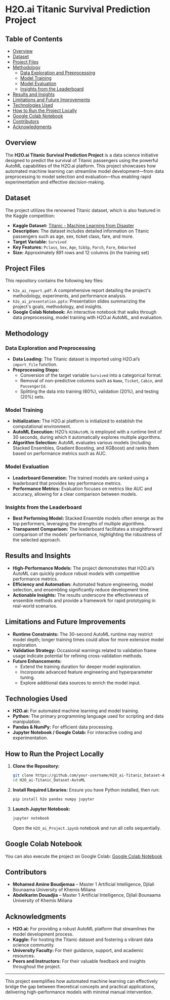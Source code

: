 # H2O.ai Titanic Survival Prediction Project

## Table of Contents
- [Overview](#overview)
- [Dataset](#dataset)
- [Project Files](#project-files)
- [Methodology](#methodology)
  - [Data Exploration and Preprocessing](#data-exploration-and-preprocessing)
  - [Model Training](#model-training)
  - [Model Evaluation](#model-evaluation)
  - [Insights from the Leaderboard](#insights-from-the-leaderboard)
- [Results and Insights](#results-and-insights)
- [Limitations and Future Improvements](#limitations-and-future-improvements)
- [Technologies Used](#technologies-used)
- [How to Run the Project Locally](#how-to-run-the-project-locally)
- [Google Colab Notebook](#google-colab-notebook)
- [Contributors](#contributors)
- [Acknowledgments](#acknowledgments)

## Overview
The **H2O.ai Titanic Survival Prediction Project** is a data science initiative designed to predict the survival of Titanic passengers using the powerful AutoML capabilities of the H2O.ai platform. This project showcases how automated machine learning can streamline model development—from data preprocessing to model selection and evaluation—thus enabling rapid experimentation and effective decision-making.

## Dataset
The project utilizes the renowned Titanic dataset, which is also featured in the Kaggle competition:
- **Kaggle Dataset:** [Titanic - Machine Learning from Disaster](https://www.kaggle.com/competitions/titanic)
- **Description:** The dataset includes detailed information on Titanic passengers such as age, sex, ticket class, fare, and more.
- **Target Variable:** `Survived`
- **Key Features:** `Pclass`, `Sex`, `Age`, `SibSp`, `Parch`, `Fare`, `Embarked`
- **Size:** Approximately 891 rows and 12 columns (in the training set)

## Project Files
This repository contains the following key files:
- `h2o_ai_report.pdf`: A comprehensive report detailing the project's methodology, experiments, and performance analysis.
- `h2o_ai_presentation.pptx`: Presentation slides summarizing the project's goals, methodology, and insights.
- **Google Colab Notebook:** An interactive notebook that walks through data preprocessing, model training with H2O.ai AutoML, and evaluation.

## Methodology

### Data Exploration and Preprocessing
- **Data Loading:** The Titanic dataset is imported using H2O.ai’s `import_file` function.
- **Preprocessing Steps:**
  - Conversion of the target variable `Survived` into a categorical format.
  - Removal of non-predictive columns such as `Name`, `Ticket`, `Cabin`, and `PassengerId`.
  - Splitting the data into training (60%), validation (20%), and testing (20%) sets.

### Model Training
- **Initialization:** The H2O.ai platform is initialized to establish the computational environment.
- **AutoML Execution:** H2O’s `H2OAutoML` is employed with a runtime limit of 30 seconds, during which it automatically explores multiple algorithms.
- **Algorithm Selection:** AutoML evaluates various models (including Stacked Ensembles, Gradient Boosting, and XGBoost) and ranks them based on performance metrics such as AUC.

### Model Evaluation
- **Leaderboard Generation:** The trained models are ranked using a leaderboard that provides key performance metrics.
- **Performance Metrics:** Evaluation focuses on metrics like AUC and accuracy, allowing for a clear comparison between models.

### Insights from the Leaderboard
- **Best Performing Model:** Stacked Ensemble models often emerge as the top performers, leveraging the strengths of multiple algorithms.
- **Transparent Comparison:** The leaderboard facilitates a straightforward comparison of the models’ performance, highlighting the robustness of the selected approach.

## Results and Insights
- **High-Performance Models:** The project demonstrates that H2O.ai’s AutoML can quickly produce robust models with competitive performance metrics.
- **Efficiency and Automation:** Automated feature engineering, model selection, and ensembling significantly reduce development time.
- **Actionable Insights:** The results underscore the effectiveness of ensemble methods and provide a framework for rapid prototyping in real-world scenarios.

## Limitations and Future Improvements
- **Runtime Constraints:** The 30-second AutoML runtime may restrict model depth; longer training times could allow for more extensive model exploration.
- **Validation Strategy:** Occasional warnings related to validation frame usage indicate potential for refining cross-validation methods.
- **Future Enhancements:**
  - Extend the training duration for deeper model exploration.
  - Incorporate advanced feature engineering and hyperparameter tuning.
  - Explore additional data sources to enrich the model input.

## Technologies Used
- **H2O.ai:** For automated machine learning and model training.
- **Python:** The primary programming language used for scripting and data manipulation.
- **Pandas & NumPy:** For efficient data processing.
- **Jupyter Notebook / Google Colab:** For interactive coding and experimentation.

## How to Run the Project Locally
1. **Clone the Repository:**
   ```bash
   git clone https://github.com/your-username/H2O_ai-Titanic_Dataset-AutoML.git
   cd H2O_ai-Titanic_Dataset-AutoML
   ```
2. **Install Required Libraries:**
   Ensure you have Python installed, then run:
   ```bash
   pip install h2o pandas numpy jupyter
   ```
3. **Launch Jupyter Notebook:**
   ```bash
   jupyter notebook
   ```
   Open the `H2O_ai_Project.ipynb` notebook and run all cells sequentially.


## Google Colab Notebook
You can also execute the project on Google Colab:
[Google Colab Notebook](https://colab.research.google.com/drive/1qT0lIhK2tMSSvxCDYbGXek1K6lGZRQB4?usp=sharing)

## Contributors
- **Mohamed Amine Boudjemaa** – Master 1 Artificial Intelligence, Djilali Bounaama University of Khemis Miliana
- **Abdelkarim Douadjia** – Master 1 Artificial Intelligence, Djilali Bounaama University of Khemis Miliana

## Acknowledgments
- **H2O.ai:** For providing a robust AutoML platform that streamlines the model development process.
- **Kaggle:** For hosting the Titanic dataset and fostering a vibrant data science community.
- **University Faculty:** For their guidance, support, and academic resources.
- **Peers and Instructors:** For their valuable feedback and insights throughout the project.

---

This project exemplifies how automated machine learning can effectively bridge the gap between theoretical concepts and practical applications, delivering high-performance models with minimal manual intervention.
